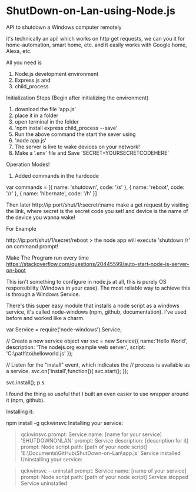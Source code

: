 # ShutDown-on-Lan-using-Node.js
API to shutdown a Windows computer remotely

it's technically an api! which works on http get requests, we can you it for home-automation, smart home, etc. and it easily works with Google home, Alexa, etc.

All you need is 
1. Node.js development environment 
2. Express.js and 
3. child_process

Initialization Steps (Begin after initializing the environment) 
1. download the file 'app.js' 
2. place it in a folder
3. open terminal in the folder
4. 'npm install express child_process --save'
5. Run the above command the start the sever using
6. 'node app.js'
7. The server is live to wake devices on your network!
8. Make a '.env' file and Save 'SECRET=YOURSECRETCODEHERE'


Operation Modes! 

1. Added commands in the hardcode

  var commands = [{
	        name: 'shutdown',
	        code: '/s'
}, {
	        name: 'reboot',
	        code: '/r'
}, {
        	name: 'hibernate',
	        code: '/h'
}]
    
   Then later http://ip:port/shut/1/:secret/:name make a get request by visiting the link,
    where secret is the secret code you set! and device is the name of the device you wanna wake!
   
For Example

   http://ip:port/shut/1/secret/reboot > the node app will execute 'shutdown /r' on command prompt!

Make The Program run every time
https://stackoverflow.com/questions/20445599/auto-start-node-js-server-on-boot

This isn't something to configure in node.js at all, this is purely OS responsibility (Windows in your case). The most reliable way to achieve this is through a Windows Service.

There's this super easy module that installs a node script as a windows service, it's called node-windows (npm, github, documentation). I've used before and worked like a charm.

var Service = require('node-windows').Service;

// Create a new service object
var svc = new Service({
  name:'Hello World',
  description: 'The nodejs.org example web server.',
  script: 'C:\\path\\to\\helloworld.js'
});

// Listen for the "install" event, which indicates the
// process is available as a service.
svc.on('install',function(){
  svc.start();
});

svc.install();
p.s.

I found the thing so useful that I built an even easier to use wrapper around it (npm, github).

Installing it:

npm install -g qckwinsvc
Installing your service:

> qckwinsvc
prompt: Service name: [name for your service] 'SHUTDOWNONLAN'
prompt: Service description: [description for it]
prompt: Node script path: [path of your node script] 'E:\Documents\GitHub\ShutDown-on-Lan\app.js'
Service installed
Uninstalling your service:

> qckwinsvc --uninstall
prompt: Service name: [name of your service]
prompt: Node script path: [path of your node script]
Service stopped
Service uninstalled
